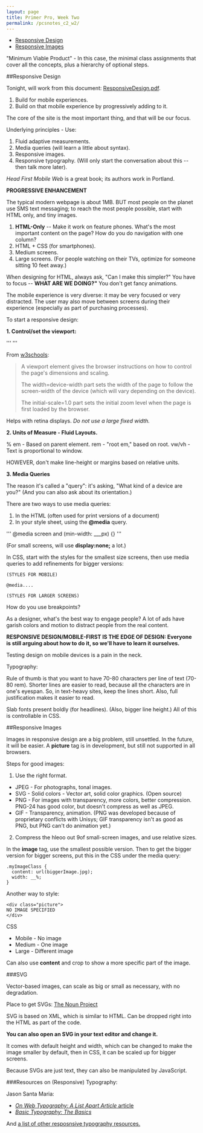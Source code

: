 ```yaml
---
layout: page
title: Primer Pro, Week Two
permalink: /pcsnotes_c2_w2/
---
```


* [Responsive Design](#responsiveDesign)
* [Responsive Images](#responsiveImages)

"Minimum Viable Product" - In this case, the minimal class assignments that cover all the concepts, plus a hierarchy of optional steps.

<a name="responsiveDesign"></a>
##Responsive Design

Tonight, will work from this document: [ResponsiveDesign.pdf](https://github.com/StephanieArgy/primer/blob/master/assets/presentations/ResponsiveDesign.pdf).

1. Build for mobile experiences.
2. Build on that mobile experience by progressively adding to it.

The core of the site is the most important thing, and that will be our focus.

Underlying principles - Use:

1. Fluid adaptive measurements.
2. Media queries (will learn a little about syntax).
3. Responsive images.
4. Responsive typography. (Will only start the conversation about this -- then talk more later).

*Head First Mobile Web* is a great book; its authors work in Portland.

**PROGRESSIVE ENHANCEMENT**

The typical modern webpage is about 1MB. BUT most people on the planet use SMS text messaging; to reach the most people possible, start with HTML only, and tiny images.

1. **HTML-Only** -- Make it work on feature phones. What's the most important content on the page? How do you do navigation with one column?
2. HTML + CSS (for smartphones).
3. Medium screens.
4. Large screens. (For people watching on their TVs, optimize for someone sitting 10 feet away.)

When designing for HTML, always ask, "Can I make this simpler?" You have to focus -- **WHAT ARE WE DOING?"** You don't get fancy animations.

The mobile experience is very diverse: it may be very focused or very distracted. The user may also move between screens during their experience (especially as part of purchasing processes).

To start a responsive design:

**1. Control/set the viewport:**

'''
<meta name="viewport" content="width=device-width, initial-scale=1.0">
'''

From [w3schools](http://www.w3schools.com/css/css_rwd_viewport.asp):

<blockquote>
A <meta> viewport element gives the browser instructions on how to control the page's dimensions and scaling.

The width=device-width part sets the width of the page to follow the screen-width of the device (which will vary depending on the device).

The initial-scale=1.0 part sets the initial zoom level when the page is first loaded by the browser.
</blockquote>

Helps with retina displays.  *Do not use a large fixed width.*

**2. Units of Measure - Fluid Layouts.**

%
em - Based on parent element.
rem - "root em," based on root.
vw/vh - Text is proportional to window.

HOWEVER, don't make line-height or margins based on relative units.

**3. Media Queries**

The reason it's called a "query": it's asking, "What kind of a device are you?" (And you can also ask about its orientation.)

There are two ways to use media queries:

1. In the HTML (often used for print versions of a document)
2. In your style sheet, using the **@media** query.

'''
@media screen and (min-width: ___px) {}
'''

(For small screens, will use **display:none;** a lot.)

In CSS, start with the styles for the smallest size screens, then use media queries to add refinements for bigger versions:

```
(STYLES FOR MOBILE)

@media....

(STYLES FOR LARGER SCREENS)

```

How do you use breakpoints?

As a designer, what's the best way to engage people?  A lot of ads have garish colors and motion to distract people from the real content.

**RESPONSIVE DESIGN/MOBILE-FIRST IS THE EDGE OF DESIGN: Everyone is still arguing about how to do it, so we'll have to learn it ourselves.**

Testing design on mobile devices is a pain in the neck. 

Typography:

Rule of thumb is that you want to have 70-80 characters per line of text (70-80 rem).  Shorter lines are easier to read, because all the characters are in one's eyespan. So, in text-heavy sites, keep the lines short. Also, full justification makes it easier to read. 

Slab fonts present boldly (for headlines).  (Also, bigger line height.)  All of this is controllable in CSS. 

<a name="responsiveImages"></a>
##Responsive Images

Images in responsive design are a big problem, still unsettled. In the future, it will be easier.
A **picture** tag is in development, but still not supported in all browsers. 

Steps for good images:

1. Use the right format.
  * JPEG - For photographs, tonal images.
  * SVG - Solid colors - Vector art, solid color graphics. (Open source)
  * PNG - For images with transparency, more colors, better compression. PNG-24 has good color, but doesn't compress as well as JPEG.
  * GIF - Transparency, animation. (PNG was developed because of proprietary conflicts with Unisys; GIF transparency isn't as good as PNG, but PNG can't do animation yet.)
2. Compress the hleoo out 9of small-screen images, and use relative sizes. 

In the **image** tag, use the smallest possible version. Then to get the bigger version for bigger screens, put this in the CSS under the media query:

```
.myImageClass {
  content: url(biggerImage.jpg);
  width: __%;
}
```

Another way to style:
```
<div class="picture">
NO IMAGE SPECIFIED
</div>
```

CSS

* Mobile - No image
* Medium - One image
* Large - Different image

Can also use **content** and crop to show a more specific part of the image.

###SVG

Vector-based images, can scale as big or small as necessary, with no degradation.

Place to get SVGs: [The Noun Project](https://thenounproject.com/)

SVG is based on XML, which is similar to HTML. Can be dropped right into the HTML as part of the code. 

**You can also open an SVG in your text editor and change it.**

It comes with default height and width, which can be changed to make the image smaller by default, then in CSS, it can be scaled up for bigger screens.

Because SVGs are just text, they can also be manipulated by JavaScript.

###Resources on (Responsive) Typography:

Jason Santa Maria:

* [<cite>On Web Typography: A List Apart Article</cite> article](http://alistapart.com/article/on-web-typography)
* [<cite>Basic Typography: The Basics</cite>](https://ia.net/blog/responsive-typography-the-basics/)

And [a list of other resposnsive typography resources.](http://www.awwwards.com/responsive-typography-a-roundup-of-the-best-articles-and-tutorials.html)

